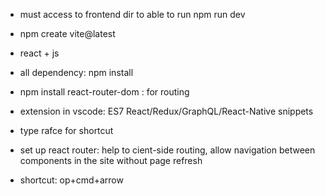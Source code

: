 - must access to frontend dir to able to run npm run dev
- npm create vite@latest
- react + js
- all dependency: npm install
- npm install react-router-dom : for routing

- extension in vscode: ES7 React/Redux/GraphQL/React-Native snippets
- type rafce for shortcut
- set up react router: help to cient-side routing, allow navigation between components in the site without page refresh
- shortcut: op+cmd+arrow
